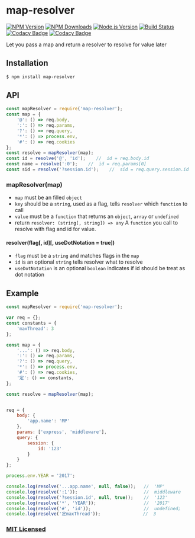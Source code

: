 # map-resolver

[![NPM Version][npm-image]][npmjs-url]
[![NPM Downloads][downloads-image]][npmjs-url]
[![Node.js Version][node-version-image]][node-version-url]
[![Build Status][travis-image]][travis-url]
[![Codacy Badge](https://api.codacy.com/project/badge/Grade/8e7d0525320c412f98bf2de06b460c99)](https://www.codacy.com/app/bgjehu/map-resolver?utm_source=github.com&utm_medium=referral&utm_content=bgjehu/map-resolver&utm_campaign=badger)
[![Codacy Badge](https://api.codacy.com/project/badge/Coverage/8e7d0525320c412f98bf2de06b460c99)](https://www.codacy.com/app/bgjehu/map-resolver?utm_source=github.com&utm_medium=referral&utm_content=bgjehu/map-resolver&utm_campaign=Badge_Coverage)

Let you pass a map and return a resolver to resolve for value later

## Installation

```sh
$ npm install map-resolver
```

## API

```js
const mapResolver = require('map-resolver');
const map = {
    '@': () => req.body,
    ':': () => req.params,
    '?': () => req.query,
    '*': () => process.env,
    '#': () => req.cookies
};
const resolve = mapResolver(map);
const id = resolve('@', 'id');    //  id = req.body.id
const name = resolve(':0');    //  id = req.params[0]
const sid = resolve('?session.id');    //  sid = req.query.session.id
```

### mapResolver(map)
- `map` must be an filled `object`
- `key` should be a `string`, used as a flag, tells `resolver` which `function` to call
- `value` must be a `function` that returns an `object`, `array` or `undefined`
- return `resolver: (string[, string]) => any` A `function` you call to resolve with flag and id for value. 

#### resolver(flag[, id][, useDotNotation = true])
- `flag` must be a `string` and matches flags in the `map`
- `id` is an optional `string` tells resolver what to resolve
- `useDotNotation` is an optional `boolean` indicates if id should be treat as dot notation

## Example

```js
const mapResolver = require('map-resolver');

var req = {};
const constants = {
    'maxThread': 3
};

const map = {
    '...': () => req.body,
    ':': () => req.params,
    '?': () => req.query,
    '*': () => process.env,
    '#': () => req.cookies,
    '定': () => constants,
};

const resolve = mapResolver(map);


req = {
    body: {
        'app.name': 'MP'
    },
    params: ['express', 'middleware'],
    query: {
        session: {
            id: '123'
        }
    }
};

process.env.YEAR = '2017';

console.log(resolve('...app.name', null, false));   //  'MP'
console.log(resolve(':1'));                         //  middleware
console.log(resolve('?session.id', null, true));    //  '123'
console.log(resolve('*', 'YEAR'));                  //  '2017'
console.log(resolve('#', 'id'));                    //  undefined;
console.log(resolve('定maxThread'));                //  3
```

### [MIT Licensed](LICENSE)

[npm-image]: https://img.shields.io/npm/v/map-resolver.svg
[npmjs-url]: https://npmjs.org/package/map-resolver
[downloads-image]: https://img.shields.io/npm/dm/map-resolver.svg
[node-version-image]: https://img.shields.io/node/v/map-resolver.svg
[node-version-url]: https://nodejs.org/en/download
[travis-image]: https://img.shields.io/travis/bgjehu/map-resolver/master.svg
[travis-url]: https://travis-ci.org/bgjehu/map-resolver
